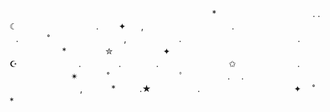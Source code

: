


⠀⠀⠀⠀ ⠀⠀⠀⠀⠀⠀⠀⠀⠀⠀⠀⠀⠀⠀⠀⠀⠀⠀⠀⠀
　　　　　*　　　　　　　　　　　.
.　　　　☾　　　　　　　　　. 　　✦⠀　,　
⠀⠀⠀⠀⠀⠀⠀⠀⠀⠀⠀⠀.　　　　　 　　⠀　　　⠀.　
　　˚　　　⠀　⠀  　　,　　　　　　.
　　　　　　　　　　　　　.
　　　　　　*⠀　　⠀  ✮　　　　　⠀✦⠀　
　　　　　　　　　　　☪︎　　　　　　　.
　　　　.　　　　.　　　⠀
　　　　✩　　　　　　　.
　　　　　　　✴
　　　˚　　　　　　　　ﾟ　　　　　.
　.⠀　　⠀⠀⠀⠀⠀⠀⠀⠀⠀⠀⠀,
　　　*　　⠀.★
　　　　　.　　　　　　　　　　⠀✦
　˚　　　　　　　　　　　　　　*　　　　　









